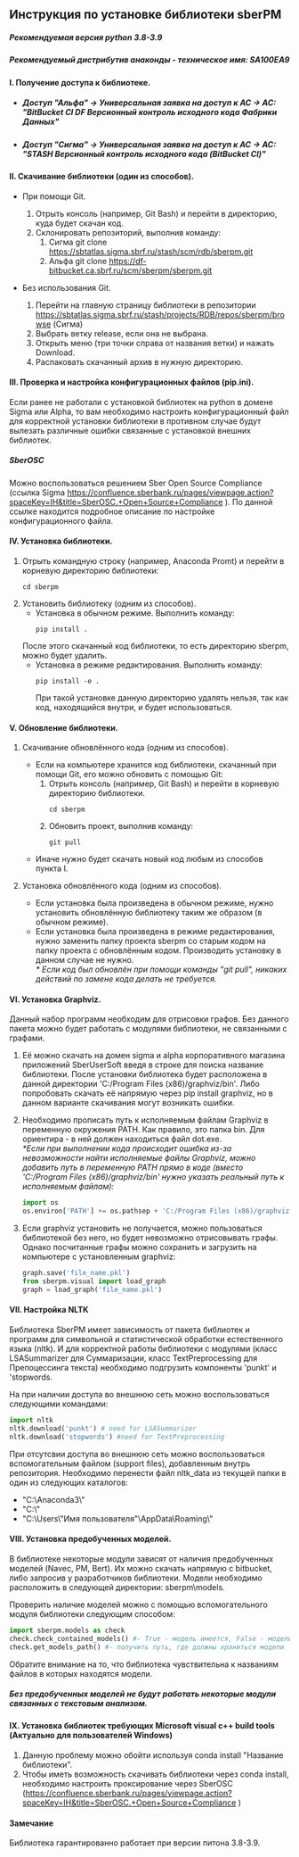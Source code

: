 ## Инструкция по установке библиотеки sberPM

##### Рекомендуемая версия python 3.8-3.9
##### Рекомендуемый дистрибутив анаконды - техническое имя: SA100EA9

#### I. Получение доступа к библиотеке.
- ##### Доступ "Альфа" -> Универсальная заявка на доступ к АС -> АС: "BitBucket CI DF Версионный контроль исходного кода Фабрики Данных"
- ##### Доступ "Сигма" -> Универсальная заявка на доступ к АС -> АС: "STASH Версионный контроль исходного кода (BitBucket CI)"

#### II. Скачивание библиотеки (один из способов).

- При помощи Git.
    1. Отрыть консоль (например, Git Bash) и перейти в директорию, куда будет скачан код.
    2. Склонировать репозиторий, выполнив команду:
       1. Сигма git clone https://sbtatlas.sigma.sbrf.ru/stash/scm/rdb/sberpm.git
       2. Альфа git clone https://df-bitbucket.ca.sbrf.ru/scm/sberpm/sberpm.git

- Без использования Git.
    1. Перейти на главную страницу библиотеки в репозитории  https://sbtatlas.sigma.sbrf.ru/stash/projects/RDB/repos/sberpm/browse (Сигма)
    2. Выбрать ветку release, если она не выбрана.
    3. Открыть меню (три точки справа от названия ветки) и нажать Download.
    4. Распаковать скачанный архив в нужную директорию.

#### III. Проверка и настройка конфигурационных файлов (pip.ini).
Если ранее не работали с установкой библиотек на python в домене Sigma или Alpha, то вам необходимо настроить конфигурационный файл для корректной установки библиотеки в противном случае будут вылезать различные ошибки связанные с установкой внешних библиотек.

##### SberOSC
   Можно воспользоваться решением Sber Open Source Compliance (ссылка Sigma https://confluence.sberbank.ru/pages/viewpage.action?spaceKey=IH&title=SberOSC.+Open+Source+Compliance ). По данной ссылке находится подробное описание по настройке конфигурационного файла.
     
#### IV. Установка библиотеки.
1. Отрыть командную строку (например, Anaconda Promt) и перейти в корневую директорию библиотеки:
    ```
    cd sberpm
    ```
2. Установить библиотеку (одним из способов).
    - Установка в обычном режиме. Выполнить команду:
        ```
        pip install .
        ```
    После этого скачанный код библиотеки, то есть директорию sberpm, можно будет удалить.
    - Установка в режиме редактирования.
        Выполнить команду:
        ```
        pip install -e .
        ```
        При такой установке данную директорию удалять нельзя, так как код, находящийся внутри, и будет использоваться.
   
#### V. Обновление библиотеки.  
1. Скачивание обновлённого кода (одним из способов).
    - Если на компьютере хранится код библиотеки, скачанный при помощи Git, его можно обновить с помощью Git:
        1. Отрыть консоль (например, Git Bash) и перейти в корневую директорию библиотеки.
            ```
            cd sberpm
            ```
        2. Обновить проект, выполнив команду: 
            ```
            git pull
            ```
    - Иначе нужно будет скачать новый код любым из способов пункта I.
                  
2. Установка обновлённого кода (одним из способов).
    - Если установка была произведена в обычном режиме, нужно установить обновлённую библиотеку таким же образом (в обычном режиме).
    - Если установка была произведена в режиме редактирования, нужно заменить папку проекта sberpm со старым кодом на папку проекта с обновлённым кодом. 
    Производить установку в данном случае не нужно.  
    *\* Если код был обновлён при помощи команды "git pull", никаких действий по замене кода делать не требуется.*
        
         
            
#### VI. Установка Graphviz.
Данный набор программ необходим для отрисовки графов. 
Без данного пакета можно будет работать с модулями библиотеки, не связанными с графами.
1. Её можно скачать на домен sigma и alpha корпоративного магазина приложений SberUserSoft введя в строке для поиска название библиотеки. После установки библиотека будет расположена в данной директории 'C:/Program Files (x86)/graphviz/bin'. Либо попробовать скачать её напрямую через pip install graphviz, но в данном варианте скачивания могут возникать ошибки.
2. Необходимо прописать путь к исполняемым файлам Graphviz в переменную окружения PATH. 
    Как правило, это папка bin. Для ориентира - в ней должен находиться файл dot.exe.  
    *\*Если при выполнении кода происходит ошибка из-за невозможности найти исполняемые файлы Graphviz, можно добавить путь в переменную PATH прямо в коде  (вместо 'C:/Program Files (x86)/graphviz/bin' нужно указать реальный путь к исполняемым файлам):*
    
    ``` python
    import os
    os.environ['PATH'] += os.pathsep + 'C:/Program Files (x86)/graphviz/bin'
    ```
3. Если graphviz установить не получается, можно пользоваться библиотекой без него, 
но будет невозможно отрисовывать графы. 
Однако посчитанные графы можно сохранить и загрузить на компьютере с установленным graphviz:

    ``` python
    graph.save('file_name.pkl')  
    from sberpm.visual import load_graph
    graph = load_graph('file_name.pkl')
    ```
#### VII. Настройка NLTK
Библиотека SberPM имеет зависимость от пакета библиотек и программ для символьной и статистической обработки естественного языка (nltk). И для корректной работы библиотеки с модулями (класс LSASummarizer для Суммаризации, класс TextPreprocessing для Препоцессинга текста) необходимо подгрузить компоненты 'punkt' и 'stopwords.

На при наличии доступа во внешнюю сеть можно воспользоваться следующими командами:
   ``` python
   import nltk
   nltk.download('punkt') # need for LSASummarizer
   nltk.download('stopwords') #need for TextPreprocessing
   ```
При отсутсвии доступа во внешнюю сеть можно воспользоваться вспомогательным файлом (support files), добавленным внутрь репозитория. Необходимо перенести файл nltk_data из текущей папки в один из следующих каталогов:
- "C:\Anaconda3\\"
- "C:\\"
- "C:\Users\\"Имя пользователя"\AppData\Roaming\\"

#### VIII. Установка предобученных моделей.
В библиотеке некоторые модули зависят от наличия предобученных моделей (Navec, PM, Bert). Их можно скачать напрямую с bitbucket, либо запросив у разработчиков библиотеки.
Модели необходимо расположить в следующей директории: sberpm\models.

Проверить наличие моделей можно с помощью вспомогательного модуля библиотеки следующим способом:
``` python 
import sberpm.models as check
check.check_contained_models() #- True - модель имеется, False - модель отсутсвует
check.get_models_path() #- получить путь, где должны храниться модели
```
Обратите внимание на то, что библиотека чувствительна к названиям файлов в которых находятся модели.

##### Без предобученных моделей не будут работать некоторые модули связанных с текстовым анализом.
   
#### IX. Установка библиотек требующих Microsoft visual c++ build tools (Актуально для пользователей Windows)
1. Данную проблему можно обойти используя conda install "Название библиотеки". 
2. Чтобы иметь возможность скачивать библиотеки через conda install, необходимо настроить проксирование через SberOSC (https://confluence.sberbank.ru/pages/viewpage.action?spaceKey=IH&title=SberOSC.+Open+Source+Compliance )

#### Замечание
Библиотека гарантированно работает при версии питона 3.8-3.9.
